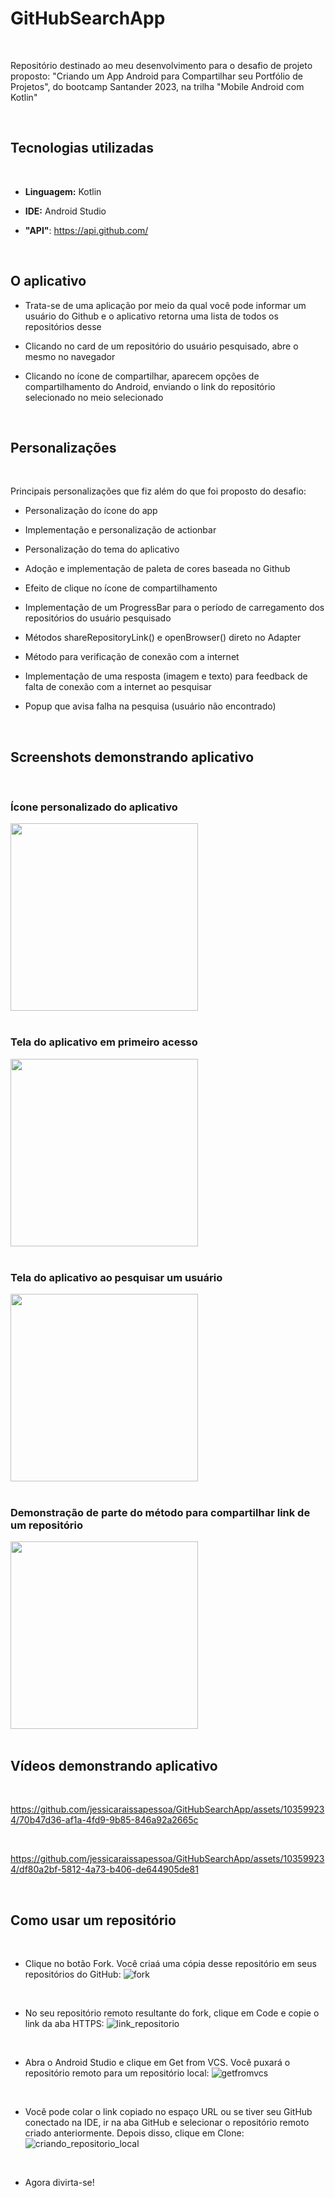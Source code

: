 # GitHubSearchApp

<br>

Repositório destinado ao meu desenvolvimento para o desafio de projeto proposto: "Criando um App Android para Compartilhar seu Portfólio de Projetos", do bootcamp Santander 2023, na trilha "Mobile Android com Kotlin"

<br>

## Tecnologias utilizadas

<br>

* **Linguagem:** Kotlin
- **IDE:** Android Studio
* **"API"**: https://api.github.com/

<br>

## O aplicativo

* Trata-se de uma aplicação por meio da qual você pode informar um usuário do Github e o aplicativo retorna uma lista de todos os repositórios desse
- Clicando no card de um repositório do usuário pesquisado, abre o mesmo no navegador
* Clicando no ícone de compartilhar, aparecem opções de compartilhamento do Android, enviando o link do repositório selecionado no meio selecionado

<br>

## Personalizações

<br>

Principais personalizações que fiz além do que foi proposto do desafio:

* Personalização do ícone do app
- Implementação e personalização de actionbar
* Personalização do tema do aplicativo
- Adoção e implementação de paleta de cores baseada no Github
* Efeito de clique no ícone de compartilhamento
- Implementação de um ProgressBar para o período de carregamento dos repositórios do usuário pesquisado
* Métodos shareRepositoryLink() e openBrowser() direto no Adapter
- Método para verificação de conexão com a internet
* Implementação de uma resposta (imagem e texto) para feedback de falta de conexão com a internet ao pesquisar
- Popup que avisa falha na pesquisa (usuário não encontrado)

<br>

## Screenshots demonstrando aplicativo

<br>

### Ícone personalizado do aplicativo

<img src="https://github.com/jessicaraissapessoa/GitHubSearchApp/assets/103599234/6e2519b9-5422-44a3-bc34-3568cc89f4d9" width="300">

<br>
<br>

### Tela do aplicativo em primeiro acesso

<img src="https://github.com/jessicaraissapessoa/GitHubSearchApp/assets/103599234/d0c2b90c-47f4-4937-b964-87a8ec0693a3" width="300">

<br>
<br>

### Tela do aplicativo ao pesquisar um usuário

<img src="https://github.com/jessicaraissapessoa/GitHubSearchApp/assets/103599234/8e087faa-2ef2-4391-b50d-8921e32e8ce2" width="300">

<br>
<br>

### Demonstração de parte do método para compartilhar link de um repositório

<img src="https://github.com/jessicaraissapessoa/GitHubSearchApp/assets/103599234/5e764f49-80a4-43fb-9b5c-fb53005e85d2" width="300">

<br>
<br>

## Vídeos demonstrando aplicativo

<br>

https://github.com/jessicaraissapessoa/GitHubSearchApp/assets/103599234/70b47d36-af1a-4fd9-9b85-846a92a2665c

<br>

https://github.com/jessicaraissapessoa/GitHubSearchApp/assets/103599234/df80a2bf-5812-4a73-b406-de644905de81

<br>

## Como usar um repositório

<br>

* Clique no botão Fork. Você criaá uma cópia desse repositório em seus repositórios do GitHub:
![fork](https://github.com/jessicaraissapessoa/desafio-projeto-meu-primeiro-app--dio-bootcamp-santander-dio-2023/assets/103599234/55d24bc1-3739-4711-b706-5c84d1d26fa6)

<br>

* No seu repositório remoto resultante do fork, clique em Code e copie o link da aba HTTPS:
![link_repositorio](https://github.com/jessicaraissapessoa/desafio-projeto-meu-primeiro-app--dio-bootcamp-santander-dio-2023/assets/103599234/099d753e-bb2f-4d46-b6a2-112255c3a302)

<br>

* Abra o Android Studio e clique em Get from VCS. Você puxará o repositório remoto para um repositório local:
![getfromvcs](https://github.com/jessicaraissapessoa/desafio-projeto-meu-primeiro-app--dio-bootcamp-santander-dio-2023/assets/103599234/7dbc0d9b-2774-4e4c-b12b-dcffce22624b)

<br>

* Você pode colar o link copiado no espaço URL ou se tiver seu GitHub conectado na IDE, ir na aba GitHub e selecionar o repositório remoto criado anteriormente. Depois disso, clique em Clone:
![criando_repositorio_local](https://github.com/jessicaraissapessoa/desafio-projeto-meu-primeiro-app--dio-bootcamp-santander-dio-2023/assets/103599234/cd110245-b7e1-4bb7-be4d-bb07e5639947)

<br>

* Agora divirta-se!
